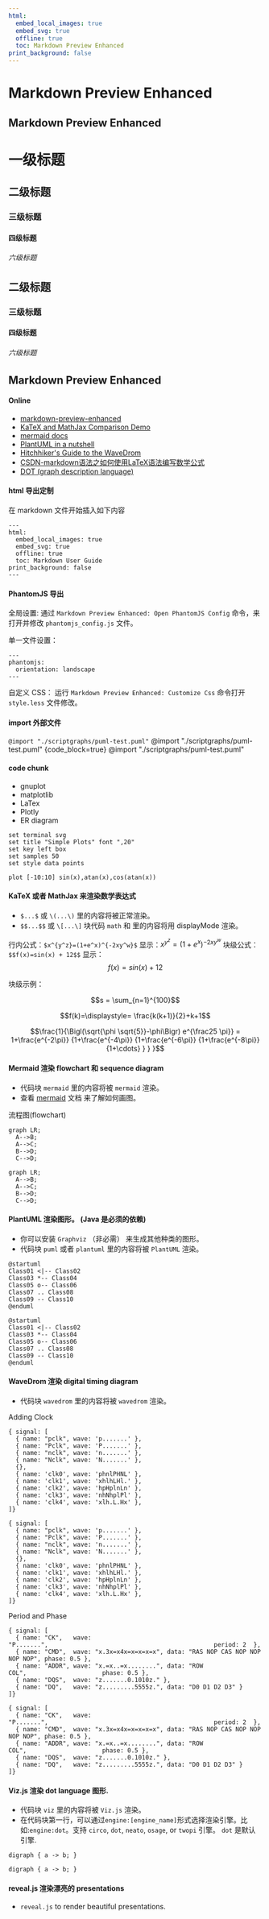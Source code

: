```yaml
---
html:
  embed_local_images: true
  embed_svg: true
  offline: true
  toc: Markdown Preview Enhanced
print_background: false
---
```

# Markdown Preview Enhanced

## Markdown Preview Enhanced

# 一级标题
## 二级标题
### 三级标题
#### 四级标题
###### 六级标题

## 二级标题
### 三级标题
#### 四级标题
###### 六级标题


## Markdown Preview Enhanced

#### Online
* [markdown-preview-enhanced](https://shd101wyy.github.io/markdown-preview-enhanced/)
* [KaTeX and MathJax Comparison Demo](http://www.intmath.com/cg5/katex-mathjax-comparison.php)
* [mermaid docs](http://knsv.github.io/mermaid/#mermaid)
* [PlantUML in a nutshell](http://plantuml.com/)
* [Hitchhiker's Guide to the WaveDrom](http://wavedrom.com/tutorial.html)
* [CSDN-markdown语法之如何使用LaTeX语法编写数学公式](http://it.taocms.org/03/7247.htm)
* [DOT (graph description language)](https://en.wikipedia.org/wiki/DOT_(graph_description_language))


#### html 导出定制
在 markdown 文件开始插入如下内容
```
---
html:
  embed_local_images: true
  embed_svg: true
  offline: true
  toc: Markdown User Guide
print_background: false
---
```

#### PhantomJS 导出 
全局设置: 通过 `Markdown Preview Enhanced: Open PhantomJS Config` 命令，来打开并修改 `phantomjs_config.js` 文件。

单一文件设置：
```
---
phantomjs:
  orientation: landscape
---
```

自定义 CSS： 运行 `Markdown Preview Enhanced: Customize Css` 命令打开 `style.less` 文件修改。


#### import 外部文件
`@import "./scriptgraphs/puml-test.puml"`
@import "./scriptgraphs/puml-test.puml" {code_block=true}
@import "./scriptgraphs/puml-test.puml"


#### code chunk
* gnuplot
* matplotlib
* LaTex
* Plotly
* ER diagram

```{gnuplot output:"html", id:"chj3rwrfqp"}
set terminal svg
set title "Simple Plots" font ",20"
set key left box
set samples 50
set style data points

plot [-10:10] sin(x),atan(x),cos(atan(x))
```


#### KaTeX 或者 MathJax 来渲染数学表达式
* `$...$` 或 `\(...\)` 里的内容将被正常渲染。
* `$$...$$` 或 `\[...\]` 块代码 `math` 和 里的内容将用 displayMode 渲染。

行内公式：`$x^{y^z}=(1+e^x)^{-2xy^w}$` 显示：$x^{y^z}=(1+e^x)^{-2xy^w}$
块级公式：`$$f(x)=sin(x) + 12$$` 显示：$$f(x)=sin(x) + 12$$

块级示例：
```math
s = \sum_{n=1}^{100}
```
$$f(k)=\displaystyle= \frac{k(k+1)}{2}+k+1$$
```math
\frac{1}{\Bigl(\sqrt{\phi \sqrt{5}}-\phi\Bigr) e^{\frac25 \pi}} = 1+\frac{e^{-2\pi}} {1+\frac{e^{-4\pi}} {1+\frac{e^{-6\pi}} {1+\frac{e^{-8\pi}} {1+\cdots} } } }
```


#### Mermaid 渲染 flowchart 和 sequence diagram
* 代码块 `mermaid` 里的内容将被 `mermaid` 渲染。
* 查看 [mermaid](http://knsv.github.io/mermaid/#flowcharts-basic-syntax) 文档 来了解如何画图。

流程图(flowchart)  
```mermaid
graph LR;
  A-->B;
  A-->C;
  B-->D;
  C-->D;
```
```mermaid {code_block: true}
graph LR;
  A-->B;
  A-->C;
  B-->D;
  C-->D;
```

#### PlantUML 渲染图形。 (Java 是必须的依赖)
* 你可以安装 `Graphviz` （非必需） 来生成其他种类的图形。
* 代码块 `puml` 或者 `plantuml` 里的内容将被 `PlantUML` 渲染。

```puml
@startuml
Class01 <|-- Class02
Class03 *-- Class04
Class05 o-- Class06
Class07 .. Class08
Class09 -- Class10
@enduml
```

```puml {code_block: true}
@startuml
Class01 <|-- Class02
Class03 *-- Class04
Class05 o-- Class06
Class07 .. Class08
Class09 -- Class10
@enduml
```

#### WaveDrom 渲染 digital timing diagram
* 代码块 `wavedrom` 里的内容将被 `wavedrom` 渲染。

Adding Clock
```wavedrom
{ signal: [
  { name: "pclk", wave: 'p.......' },
  { name: "Pclk", wave: 'P.......' },
  { name: "nclk", wave: 'n.......' },
  { name: "Nclk", wave: 'N.......' },
  {},
  { name: 'clk0', wave: 'phnlPHNL' },
  { name: 'clk1', wave: 'xhlhLHl.' },
  { name: 'clk2', wave: 'hpHplnLn' },
  { name: 'clk3', wave: 'nhNhplPl' },
  { name: 'clk4', wave: 'xlh.L.Hx' },
]}
```
```wavedrom {code_block: true}
{ signal: [
  { name: "pclk", wave: 'p.......' },
  { name: "Pclk", wave: 'P.......' },
  { name: "nclk", wave: 'n.......' },
  { name: "Nclk", wave: 'N.......' },
  {},
  { name: 'clk0', wave: 'phnlPHNL' },
  { name: 'clk1', wave: 'xhlhLHl.' },
  { name: 'clk2', wave: 'hpHplnLn' },
  { name: 'clk3', wave: 'nhNhplPl' },
  { name: 'clk4', wave: 'xlh.L.Hx' },
]}
```
Period and Phase
```wavedrom
{ signal: [
  { name: "CK",   wave: "P.......",                                              period: 2  },
  { name: "CMD",  wave: "x.3x=x4x=x=x=x=x", data: "RAS NOP CAS NOP NOP NOP NOP", phase: 0.5 },
  { name: "ADDR", wave: "x.=x..=x........", data: "ROW COL",                     phase: 0.5 },
  { name: "DQS",  wave: "z.......0.1010z." },
  { name: "DQ",   wave: "z.........5555z.", data: "D0 D1 D2 D3" }
]}
```
```wavedrom {code_block: true}
{ signal: [
  { name: "CK",   wave: "P.......",                                              period: 2  },
  { name: "CMD",  wave: "x.3x=x4x=x=x=x=x", data: "RAS NOP CAS NOP NOP NOP NOP", phase: 0.5 },
  { name: "ADDR", wave: "x.=x..=x........", data: "ROW COL",                     phase: 0.5 },
  { name: "DQS",  wave: "z.......0.1010z." },
  { name: "DQ",   wave: "z.........5555z.", data: "D0 D1 D2 D3" }
]}
```

#### Viz.js 渲染 dot language 图形.
* 代码块 `viz` 里的内容将被 `Viz.js` 渲染。
* 在代码块第一行，可以通过`engine:[engine_name]`形式选择渲染引擎。比如:`engine:dot`。支持 `circo`, `dot`, `neato`, `osage`, or `twopi` 引擎。 `dot` 是默认引擎.

```viz
digraph { a -> b; }
```
```viz {code_block: true}
digraph { a -> b; }
```

#### reveal.js 渲染漂亮的 presentations
* `reveal.js` to render beautiful presentations.
